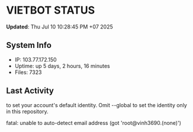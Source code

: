 # VIETBOT STATUS
**Updated**: Thu Jul 10 10:28:45 PM +07 2025

## System Info
- IP: 103.77.172.150
- Uptime: up 5 days, 2 hours, 16 minutes
- Files: 7323

## Last Activity

to set your account's default identity.
Omit --global to set the identity only in this repository.

fatal: unable to auto-detect email address (got 'root@vinh3690.(none)')
